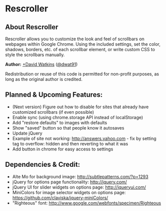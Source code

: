 # Rescroller

## About Rescroller

Rescroller allows you to customize the look and feel of scrollbars on webpages within Google Chrome. Using the included settings, set the color, shadows, borders, etc. of each scrollbar element, or write custom CSS to style the scrollbars manually.

**Author:** [+David Watkins](https://plus.google.com/104494880066441442910) ([@dwat91](https://twitter.com/dwat91))

Redistribution or reuse of this code is permitted for non-profit purposes, as long as the original author is credited.

## Planned & Upcoming Features:

- (Next version) Figure out how to disable for sites that already have customized scrollbars (if even possible)
- Enable sync (using chrome.storage API instead of localStorage)
- Add "restore defaults" to images with defaults
- Show "saved" button so that people know it autosaves
- Update jQuery
- Example of site not working: http://answers.yahoo.com - fix by setting <html> tag to overflow: hidden and then reverting to what it was
- Add button in chrome for easy access to settings

## Dependencies & Credit:

- Alte Mo for background image: <http://subtlepatterns.com/?p=1293>
- jQuery for options page functionality: <http://jquery.com/>
- jQuery UI for slider widgets on options page: <http://jqueryui.com/>
- MiniColors for image selector widgets on options page: <https://github.com/claviska/jquery-miniColors/>
- "Righteous" font: <http://www.google.com/webfonts/specimen/Righteous>